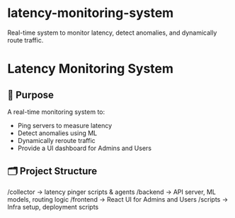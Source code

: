 # latency-monitoring-system
Real-time system to monitor latency, detect anomalies, and dynamically route traffic.
# Latency Monitoring System

## 📌 Purpose
A real-time monitoring system to:
- Ping servers to measure latency
- Detect anomalies using ML
- Dynamically reroute traffic
- Provide a UI dashboard for Admins and Users

## 🗂 Project Structure

/collector → latency pinger scripts & agents
/backend → API server, ML models, routing logic
/frontend → React UI for Admins and Users
/scripts → Infra setup, deployment scripts